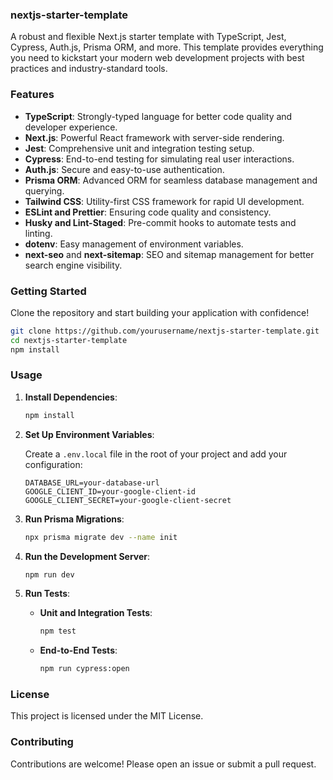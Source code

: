 ### nextjs-starter-template

A robust and flexible Next.js starter template with TypeScript, Jest, Cypress, Auth.js, Prisma ORM, and more. This template provides everything you need to kickstart your modern web development projects with best practices and industry-standard tools.

### Features

- **TypeScript**: Strongly-typed language for better code quality and developer experience.
- **Next.js**: Powerful React framework with server-side rendering.
- **Jest**: Comprehensive unit and integration testing setup.
- **Cypress**: End-to-end testing for simulating real user interactions.
- **Auth.js**: Secure and easy-to-use authentication.
- **Prisma ORM**: Advanced ORM for seamless database management and querying.
- **Tailwind CSS**: Utility-first CSS framework for rapid UI development.
- **ESLint and Prettier**: Ensuring code quality and consistency.
- **Husky and Lint-Staged**: Pre-commit hooks to automate tests and linting.
- **dotenv**: Easy management of environment variables.
- **next-seo** and **next-sitemap**: SEO and sitemap management for better search engine visibility.

### Getting Started

Clone the repository and start building your application with confidence!

```sh
git clone https://github.com/yourusername/nextjs-starter-template.git
cd nextjs-starter-template
npm install
```

### Usage

1. **Install Dependencies**:

   ```sh
   npm install
   ```

2. **Set Up Environment Variables**:

   Create a `.env.local` file in the root of your project and add your configuration:

   ```env
   DATABASE_URL=your-database-url
   GOOGLE_CLIENT_ID=your-google-client-id
   GOOGLE_CLIENT_SECRET=your-google-client-secret
   ```

3. **Run Prisma Migrations**:

   ```sh
   npx prisma migrate dev --name init
   ```

4. **Run the Development Server**:

   ```sh
   npm run dev
   ```

5. **Run Tests**:

   - **Unit and Integration Tests**:

     ```sh
     npm test
     ```

   - **End-to-End Tests**:

     ```sh
     npm run cypress:open
     ```

### License

This project is licensed under the MIT License.

### Contributing

Contributions are welcome! Please open an issue or submit a pull request.
